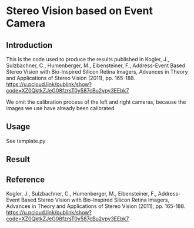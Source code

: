 # Stereo Vision based on Event Camera

## Introduction
This is the code used to produce the results published in 
Kogler, J., Sulzbachner, C., Humenberger, M., Eibensteiner, F.,
Address-Event Based Stereo Vision with Bio-Inspired Silicon Retina Imagers,
Advances in Theory and Applications of Stereo Vision (2011), pp. 165-188. 
https://u.pcloud.link/publink/show?code=XZ0QktkZJeG08fzrsT0y587cBu2vpy3EEbk7

We omit the calibration process of the left and right cameras, because the images we use have already been calibrated.

## Usage
See template.py

## Result

## Reference
Kogler, J., Sulzbachner, C., Humenberger, M., Eibensteiner, F.,
Address-Event Based Stereo Vision with Bio-Inspired Silicon Retina Imagers,
Advances in Theory and Applications of Stereo Vision (2011), pp. 165-188. 
https://u.pcloud.link/publink/show?code=XZ0QktkZJeG08fzrsT0y587cBu2vpy3EEbk7